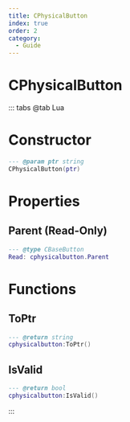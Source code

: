 ```yaml
---
title: CPhysicalButton
index: true
order: 2
category:
  - Guide
---
```


# CPhysicalButton

::: tabs
@tab Lua
# Constructor
```lua
--- @param ptr string
CPhysicalButton(ptr)
```
# Properties
## Parent (Read-Only)
```lua
--- @type CBaseButton
Read: cphysicalbutton.Parent
```
# Functions
## ToPtr
```lua
--- @return string
cphysicalbutton:ToPtr()
```
## IsValid
```lua
--- @return bool
cphysicalbutton:IsValid()
```

:::